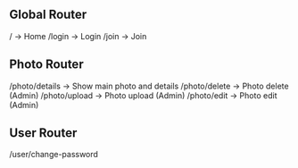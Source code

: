 ## Global Router

/ -> Home
/login -> Login
/join -> Join

## Photo Router

/photo/details -> Show main photo and details
/photo/delete -> Photo delete (Admin)
/photo/upload -> Photo upload (Admin)
/photo/edit -> Photo edit (Admin)

## User Router

/user/change-password
